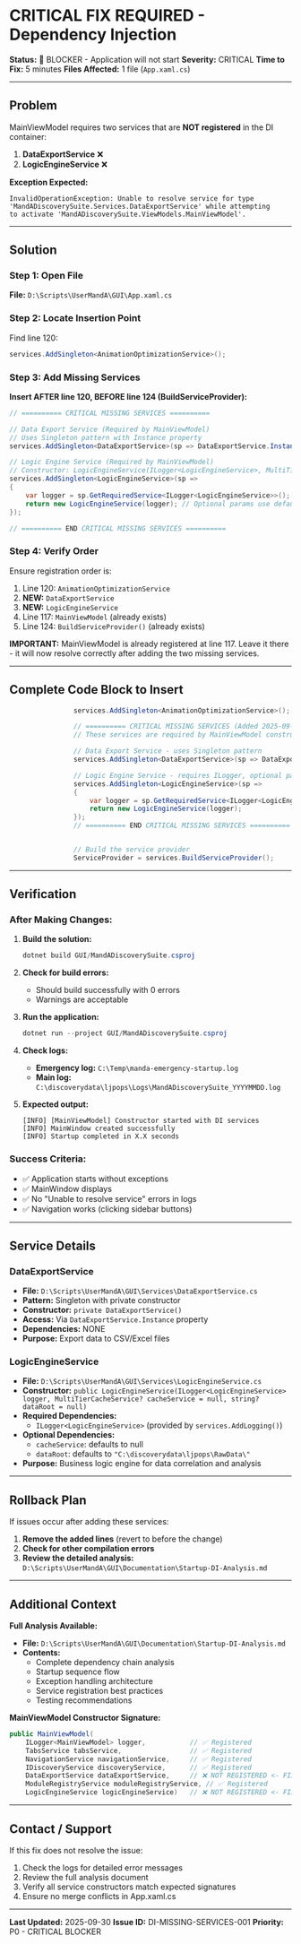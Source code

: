 # CRITICAL FIX REQUIRED - Dependency Injection

**Status:** 🔴 BLOCKER - Application will not start
**Severity:** CRITICAL
**Time to Fix:** 5 minutes
**Files Affected:** 1 file (`App.xaml.cs`)

---

## Problem

MainViewModel requires two services that are **NOT registered** in the DI container:
1. **DataExportService** ❌
2. **LogicEngineService** ❌

**Exception Expected:**
```
InvalidOperationException: Unable to resolve service for type
'MandADiscoverySuite.Services.DataExportService' while attempting
to activate 'MandADiscoverySuite.ViewModels.MainViewModel'.
```

---

## Solution

### Step 1: Open File
**File:** `D:\Scripts\UserMandA\GUI\App.xaml.cs`

### Step 2: Locate Insertion Point
Find line 120:
```csharp
services.AddSingleton<AnimationOptimizationService>();
```

### Step 3: Add Missing Services
**Insert AFTER line 120, BEFORE line 124 (BuildServiceProvider):**

```csharp
// ========== CRITICAL MISSING SERVICES ==========

// Data Export Service (Required by MainViewModel)
// Uses Singleton pattern with Instance property
services.AddSingleton<DataExportService>(sp => DataExportService.Instance);

// Logic Engine Service (Required by MainViewModel)
// Constructor: LogicEngineService(ILogger<LogicEngineService>, MultiTierCacheService? = null, string? dataRoot = null)
services.AddSingleton<LogicEngineService>(sp =>
{
    var logger = sp.GetRequiredService<ILogger<LogicEngineService>>();
    return new LogicEngineService(logger); // Optional params use defaults
});

// ========== END CRITICAL MISSING SERVICES ==========
```

### Step 4: Verify Order
Ensure registration order is:
1. Line 120: `AnimationOptimizationService`
2. **NEW:** `DataExportService`
3. **NEW:** `LogicEngineService`
4. Line 117: `MainViewModel` (already exists)
5. Line 124: `BuildServiceProvider()` (already exists)

**IMPORTANT:** MainViewModel is already registered at line 117. Leave it there - it will now resolve correctly after adding the two missing services.

---

## Complete Code Block to Insert

```csharp
                services.AddSingleton<AnimationOptimizationService>();

                // ========== CRITICAL MISSING SERVICES (Added 2025-09-30) ==========
                // These services are required by MainViewModel constructor

                // Data Export Service - uses Singleton pattern
                services.AddSingleton<DataExportService>(sp => DataExportService.Instance);

                // Logic Engine Service - requires ILogger, optional params use defaults
                services.AddSingleton<LogicEngineService>(sp =>
                {
                    var logger = sp.GetRequiredService<ILogger<LogicEngineService>>();
                    return new LogicEngineService(logger);
                });
                // ========== END CRITICAL MISSING SERVICES ==========


                // Build the service provider
                ServiceProvider = services.BuildServiceProvider();
```

---

## Verification

### After Making Changes:

1. **Build the solution:**
   ```powershell
   dotnet build GUI/MandADiscoverySuite.csproj
   ```

2. **Check for build errors:**
   - Should build successfully with 0 errors
   - Warnings are acceptable

3. **Run the application:**
   ```powershell
   dotnet run --project GUI/MandADiscoverySuite.csproj
   ```

4. **Check logs:**
   - **Emergency log:** `C:\Temp\manda-emergency-startup.log`
   - **Main log:** `C:\discoverydata\ljpops\Logs\MandADiscoverySuite_YYYYMMDD.log`

5. **Expected output:**
   ```
   [INFO] [MainViewModel] Constructor started with DI services
   [INFO] MainWindow created successfully
   [INFO] Startup completed in X.X seconds
   ```

### Success Criteria:
- ✅ Application starts without exceptions
- ✅ MainWindow displays
- ✅ No "Unable to resolve service" errors in logs
- ✅ Navigation works (clicking sidebar buttons)

---

## Service Details

### DataExportService
- **File:** `D:\Scripts\UserMandA\GUI\Services\DataExportService.cs`
- **Pattern:** Singleton with private constructor
- **Constructor:** `private DataExportService()`
- **Access:** Via `DataExportService.Instance` property
- **Dependencies:** NONE
- **Purpose:** Export data to CSV/Excel files

### LogicEngineService
- **File:** `D:\Scripts\UserMandA\GUI\Services\LogicEngineService.cs`
- **Constructor:** `public LogicEngineService(ILogger<LogicEngineService> logger, MultiTierCacheService? cacheService = null, string? dataRoot = null)`
- **Required Dependencies:**
  - `ILogger<LogicEngineService>` (provided by `services.AddLogging()`)
- **Optional Dependencies:**
  - `cacheService`: defaults to null
  - `dataRoot`: defaults to `"C:\discoverydata\ljpops\RawData\"`
- **Purpose:** Business logic engine for data correlation and analysis

---

## Rollback Plan

If issues occur after adding these services:

1. **Remove the added lines** (revert to before the change)
2. **Check for other compilation errors**
3. **Review the detailed analysis:** `D:\Scripts\UserMandA\GUI\Documentation\Startup-DI-Analysis.md`

---

## Additional Context

**Full Analysis Available:**
- **File:** `D:\Scripts\UserMandA\GUI\Documentation\Startup-DI-Analysis.md`
- **Contents:**
  - Complete dependency chain analysis
  - Startup sequence flow
  - Exception handling architecture
  - Service registration best practices
  - Testing recommendations

**MainViewModel Constructor Signature:**
```csharp
public MainViewModel(
    ILogger<MainViewModel> logger,           // ✅ Registered
    TabsService tabsService,                 // ✅ Registered
    NavigationService navigationService,     // ✅ Registered
    IDiscoveryService discoveryService,      // ✅ Registered
    DataExportService dataExportService,     // ❌ NOT REGISTERED <- FIX
    ModuleRegistryService moduleRegistryService, // ✅ Registered
    LogicEngineService logicEngineService)   // ❌ NOT REGISTERED <- FIX
```

---

## Contact / Support

If this fix does not resolve the issue:

1. Check the logs for detailed error messages
2. Review the full analysis document
3. Verify all service constructors match expected signatures
4. Ensure no merge conflicts in App.xaml.cs

---

**Last Updated:** 2025-09-30
**Issue ID:** DI-MISSING-SERVICES-001
**Priority:** P0 - CRITICAL BLOCKER
